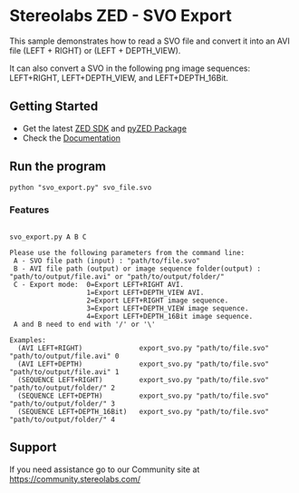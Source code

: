 # Stereolabs ZED - SVO Export

This sample demonstrates how to read a SVO file and convert it into an AVI file (LEFT + RIGHT) or (LEFT + DEPTH_VIEW).

It can also convert a SVO in the following png image sequences: LEFT+RIGHT, LEFT+DEPTH_VIEW, and LEFT+DEPTH_16Bit.

## Getting Started
 - Get the latest [ZED SDK](https://www.stereolabs.com/developers/release/) and [pyZED Package](https://www.stereolabs.com/docs/app-development/python/install/)
 - Check the [Documentation](https://www.stereolabs.com/docs/)
 
## Run the program

```
python "svo_export.py" svo_file.svo
```

### Features

```

svo_export.py A B C

Please use the following parameters from the command line:
 A - SVO file path (input) : "path/to/file.svo"
 B - AVI file path (output) or image sequence folder(output) : "path/to/output/file.avi" or "path/to/output/folder/"
 C - Export mode:  0=Export LEFT+RIGHT AVI.
				   1=Export LEFT+DEPTH_VIEW AVI.
				   2=Export LEFT+RIGHT image sequence.
				   3=Export LEFT+DEPTH_VIEW image sequence.
				   4=Export LEFT+DEPTH_16Bit image sequence.
 A and B need to end with '/' or '\'

Examples:
  (AVI LEFT+RIGHT)              export_svo.py "path/to/file.svo" "path/to/output/file.avi" 0
  (AVI LEFT+DEPTH)              export_svo.py "path/to/file.svo" "path/to/output/file.avi" 1
  (SEQUENCE LEFT+RIGHT)         export_svo.py "path/to/file.svo" "path/to/output/folder/" 2
  (SEQUENCE LEFT+DEPTH)         export_svo.py "path/to/file.svo" "path/to/output/folder/" 3
  (SEQUENCE LEFT+DEPTH_16Bit)   export_svo.py "path/to/file.svo" "path/to/output/folder/" 4
```

## Support
If you need assistance go to our Community site at https://community.stereolabs.com/
